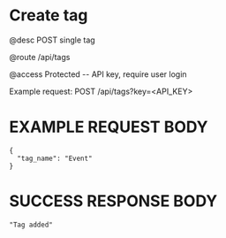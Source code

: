 # Create tag
@desc POST single tag

@route /api/tags

@access Protected -- API key, require user login

Example request: POST /api/tags?key=<API_KEY>

# EXAMPLE REQUEST BODY
```
{
  "tag_name": "Event"
}
```

# SUCCESS RESPONSE BODY
```
"Tag added"
```